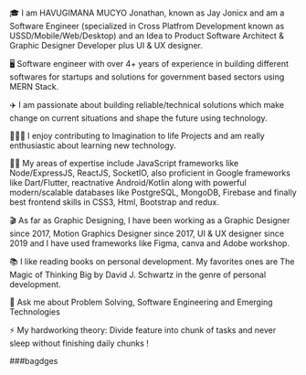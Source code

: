 🎓 I am HAVUGIMANA MUCYO Jonathan, known as Jay Jonicx and am a Software Engineer (specialized in Cross Platfrom Development known as USSD/Mobile/Web/Desktop) and an Idea to Product Software Architect & Graphic Designer Developer plus UI & UX designer.

🖥 Software engineer with over 4+ years of experience in building different softwares for startups and solutions for government based sectors using MERN Stack.

✈️ I am passionate about building reliable/technical solutions which make change on current situations and shape the future using technology.

👨🏾‍💻 I enjoy contributing to Imagination to life Projects and am really enthusiastic about learning new technology.

💪🏾 My areas of expertise include JavaScript frameworks like Node/ExpressJS, ReactJS, SocketIO, also proficient in Google frameworks like Dart/Flutter, reactnative Android/Kotlin  along with powerful modern/scalable databases like PostgreSQL, MongoDB, Firebase and finally best frontend skills in CSS3, Html, Bootstrap and redux. 

🎬 As far as Graphic Designing, I have been working as a Graphic Designer since 2017, Motion Graphics Designer since 2017, UI & UX designer since 2019 and I have used frameworks like Figma, canva and Adobe workshop.

📚 I like reading books on personal development. My favorites ones are The Magic of Thinking Big by David J. Schwartz in the genre of personal development.

💬 Ask me about Problem Solving, Software Engineering and Emerging Technologies

⚡ My hardworking theory: Divide feature into chunk of tasks and never sleep without finishing daily chunks !

###bagdges
